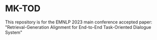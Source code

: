 # MK-TOD
This repository is for the EMNLP 2023 main conference accepted paper: "Retrieval-Generation Alignment for End-to-End  Task-Oriented Dialogue System"
